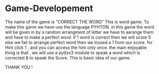 # Game-Developement
The name of the game is "CORRECT THE WORD"
This is word game. To make this game we have use the language PYHTON. 
in this game the word will be given in by a random arrangment of letter we have to aarange them and have to make a perfect word.
if 1 word is correct then we will score 5 else we fail to arrange perfect word then we lossed a 1 from our score. 
for Hint  click 1 , and you can access the hint only once.
the main enjoyable thing is that , we will use a pyttsx3 module to speak a word which is corrected & to speak the Score.
This is basic idea of our game.

THANK YOU !
